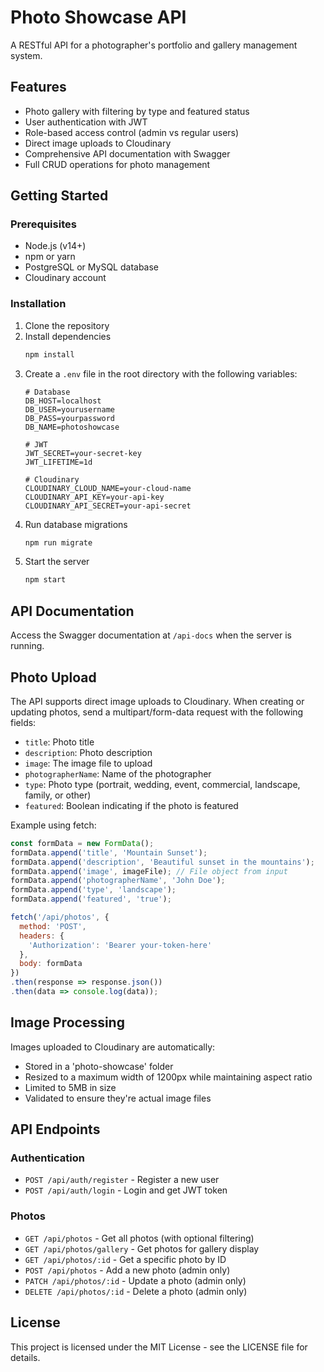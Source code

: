 # Photo Showcase API

A RESTful API for a photographer's portfolio and gallery management system.

## Features

- Photo gallery with filtering by type and featured status
- User authentication with JWT
- Role-based access control (admin vs regular users)
- Direct image uploads to Cloudinary
- Comprehensive API documentation with Swagger
- Full CRUD operations for photo management

## Getting Started

### Prerequisites

- Node.js (v14+)
- npm or yarn
- PostgreSQL or MySQL database
- Cloudinary account

### Installation

1. Clone the repository
2. Install dependencies
   ```bash
   npm install
   ```
3. Create a `.env` file in the root directory with the following variables:
   ```
   # Database
   DB_HOST=localhost
   DB_USER=yourusername
   DB_PASS=yourpassword
   DB_NAME=photoshowcase

   # JWT
   JWT_SECRET=your-secret-key
   JWT_LIFETIME=1d

   # Cloudinary
   CLOUDINARY_CLOUD_NAME=your-cloud-name
   CLOUDINARY_API_KEY=your-api-key
   CLOUDINARY_API_SECRET=your-api-secret
   ```
4. Run database migrations
   ```bash
   npm run migrate
   ```
5. Start the server
   ```bash
   npm start
   ```

## API Documentation

Access the Swagger documentation at `/api-docs` when the server is running.

## Photo Upload

The API supports direct image uploads to Cloudinary. When creating or updating photos, send a multipart/form-data request with the following fields:

- `title`: Photo title
- `description`: Photo description
- `image`: The image file to upload
- `photographerName`: Name of the photographer
- `type`: Photo type (portrait, wedding, event, commercial, landscape, family, or other)
- `featured`: Boolean indicating if the photo is featured

Example using fetch:

```javascript
const formData = new FormData();
formData.append('title', 'Mountain Sunset');
formData.append('description', 'Beautiful sunset in the mountains');
formData.append('image', imageFile); // File object from input
formData.append('photographerName', 'John Doe');
formData.append('type', 'landscape');
formData.append('featured', 'true');

fetch('/api/photos', {
  method: 'POST',
  headers: {
    'Authorization': 'Bearer your-token-here'
  },
  body: formData
})
.then(response => response.json())
.then(data => console.log(data));
```

## Image Processing

Images uploaded to Cloudinary are automatically:
- Stored in a 'photo-showcase' folder
- Resized to a maximum width of 1200px while maintaining aspect ratio
- Limited to 5MB in size
- Validated to ensure they're actual image files

## API Endpoints

### Authentication
- `POST /api/auth/register` - Register a new user
- `POST /api/auth/login` - Login and get JWT token

### Photos
- `GET /api/photos` - Get all photos (with optional filtering)
- `GET /api/photos/gallery` - Get photos for gallery display
- `GET /api/photos/:id` - Get a specific photo by ID
- `POST /api/photos` - Add a new photo (admin only)
- `PATCH /api/photos/:id` - Update a photo (admin only)
- `DELETE /api/photos/:id` - Delete a photo (admin only)

## License

This project is licensed under the MIT License - see the LICENSE file for details.
